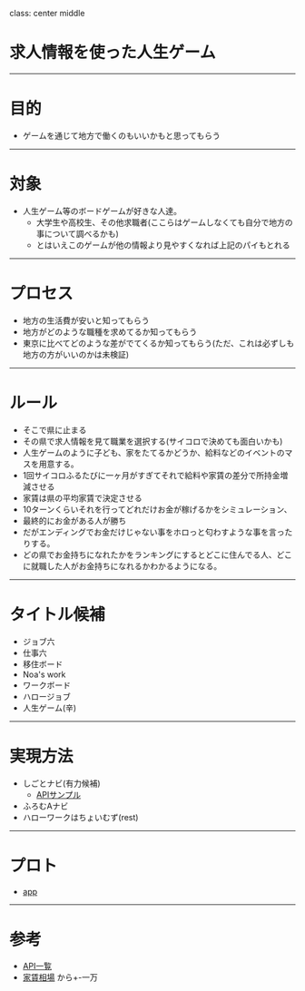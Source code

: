 class: center middle
# 求人情報を使った人生ゲーム

---
# 目的
* ゲームを通じて地方で働くのもいいかもと思ってもらう

---
# 対象
* 人生ゲーム等のボードゲームが好きな人達。
  *  大学生や高校生、その他求職者(ここらはゲームしなくても自分で地方の事について調べるかも)
    * とはいえこのゲームが他の情報より見やすくなれば上記のパイもとれる

---
# プロセス
* 地方の生活費が安いと知ってもらう
* 地方がどのような職種を求めてるか知ってもらう
* 東京に比べてどのような差がでてくるか知ってもらう(ただ、これは必ずしも地方の方がいいのかは未検証)

---
# ルール
* そこで県に止まる
* その県で求人情報を見て職業を選択する(サイコロで決めても面白いかも)
* 人生ゲームのように子ども、家をたてるかどうか、給料などのイベントのマスを用意する。
 * 1回サイコロふるたびに一ヶ月がすぎてそれで給料や家賃の差分で所持金増減させる
  * 家賃は県の平均家賃で決定させる
* 10ターンくらいそれを行ってどれだけお金が稼げるかをシミュレーション、
* 最終的にお金がある人が勝ち
* だがエンディングでお金だけじゃない事をホロっと匂わすような事を言ったりする。
* どの県でお金持ちになれたかをランキングにするとどこに住んでる人、どこに就職した人がお金持ちになれるかわかるようになる。

---
# タイトル候補
* ジョブ六
* 仕事六
* 移住ボード
* Noa's work
* ワークボード
* ハロージョブ
* 人生ゲーム(辛)

---
# 実現方法
* しごとナビ(有力候補)
  * [APIサンプル](http://www.shigotonavi.co.jp/api/search/?key=7e10c3a89d87cc92e20bd2b537ccccd2&spc=001)
* ふろむAナビ
* ハローワークはちょいむず(rest)

---
# プロト
* [app](http://ohmijob.parseapp.com/)

---
# 参考
* [API一覧](http://www.find-job.net/startup/api-2013)
* [家賃相場](http://www.pbn.jp/yachin/date/2012/01/) から+-一万

